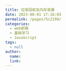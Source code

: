 ```yaml
---
title: 垃圾回收及内存泄漏
date: 2023-08-01 17:16:03
permalink: /pages/5c2199/
categories:
  - web前端
  - 基础学习
  - JavaScript
tags:
  - null
author: 
  name: 
  link: 
---
```

